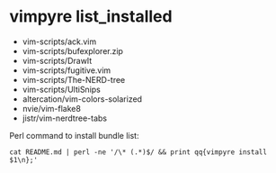 vimpyre list_installed
======================

* vim-scripts/ack.vim
* vim-scripts/bufexplorer.zip
* vim-scripts/DrawIt
* vim-scripts/fugitive.vim
* vim-scripts/The-NERD-tree
* vim-scripts/UltiSnips
* altercation/vim-colors-solarized
* nvie/vim-flake8
* jistr/vim-nerdtree-tabs

Perl command to install bundle list:

    cat README.md | perl -ne '/\* (.*)$/ && print qq{vimpyre install $1\n};'

